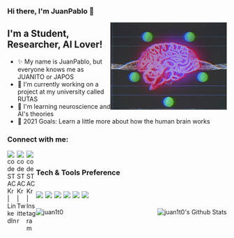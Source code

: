 ### Hi there, I'm JuanPablo 👋

<img align="right" alt="GIF" height="200px" src="d2b5ef1d089455e38715f64bd0e15293.gif"/>

## I'm a Student, Researcher, AI Lover!
- ✨ My name is JuanPablo, but everyone knows me as JUANITO or JAPOS
- 🔭 I'm currently working on a project at my university called RUTAS
- 🌱 I'm learning neuroscience and AI's theories
- 🔬 2021 Goals: Learn a little more about how the human brain works

### Connect with me:

<!--[<img align="left" alt="codeSTACKr.com" width="22px" src="https://raw.githubusercontent.com/iconic/open-iconic/master/svg/globe.svg" />][website]-->
<!--[<img align="left" alt="codeSTACKr | YouTube" width="22px" src="https://cdn.jsdelivr.net/npm/simple-icons@v3/icons/youtube.svg" />][youtube] -->
[<img align="left" alt="codeSTACKr | LinkedIn" width="22px" src="https://cdn.jsdelivr.net/npm/simple-icons@v3/icons/linkedin.svg" />][linkedin]
[<img align="left" alt="codeSTACKr | Twitter" width="22px" src="https://cdn.jsdelivr.net/npm/simple-icons@v3/icons/twitter.svg" />][twitter]
[<img align="left" alt="codeSTACKr | Instagram" width="22px" src="https://cdn.jsdelivr.net/npm/simple-icons@v3/icons/instagram.svg" />][instagram]

<br />

### Tech & Tools Preference
<img src="https://img.shields.io/badge/-Python-black?style=flat&logo=python&logoColor=white"> <img src="https://img.shields.io/badge/-C%20&%20C++-659ad2?style=flat&logo=c%2B%2B&logoColor=ffffff"> <img src="https://img.shields.io/badge/Pytorch-black?style=flat&logo=pytorch&logoColor=white"> <img src="https://img.shields.io/badge/Google%20Colab-yellowgreen?style=flat&logo=google%20colab&logoColor=white"> <img src="http://img.shields.io/badge/-VS%20Code-007ACC?style=flat&logo=visual%20studio%20code&logoColor=white"> <img src="http://img.shields.io/badge/-Github-000000?style=flat&logo=github&logoColor=FFFFFF">
---
<p><img align="left" src="https://github-readme-stats.vercel.app/api/top-langs/?username=juan1t0&langs_count=10&theme=tokyonight&layout=compact" alt="juan1t0" /></p>
<img align="right" alt="juan1t0's Github Stats" src="https://github-readme-stats.vercel.app/api?username=juan1t0&show_icons=true&hide_border=true&theme=tokyonight" />


[twitter]: https://twitter.com/JAHPOS0599
[instagram]: https://www.instagram.com/japh0s/
[linkedin]: https://www.linkedin.com/in/juanpablo-andrew-heredia-parillo-0140ab133/
